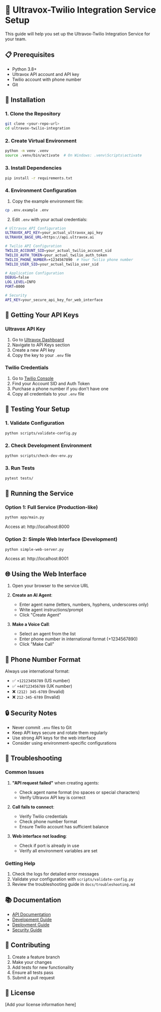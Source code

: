 # 🚀 Ultravox-Twilio Integration Service Setup

This guide will help you set up the Ultravox-Twilio Integration Service for your team.

## 📋 Prerequisites

- Python 3.8+
- Ultravox API account and API key
- Twilio account with phone number
- Git

## 🔧 Installation

### 1. Clone the Repository

```bash
git clone <your-repo-url>
cd ultravox-twilio-integration
```

### 2. Create Virtual Environment

```bash
python -m venv .venv
source .venv/bin/activate  # On Windows: .venv\Scripts\activate
```

### 3. Install Dependencies

```bash
pip install -r requirements.txt
```

### 4. Environment Configuration

1. Copy the example environment file:
```bash
cp .env.example .env
```

2. Edit `.env` with your actual credentials:
```bash
# Ultravox API Configuration
ULTRAVOX_API_KEY=your_actual_ultravox_api_key
ULTRAVOX_BASE_URL=https://api.ultravox.ai

# Twilio API Configuration
TWILIO_ACCOUNT_SID=your_actual_twilio_account_sid
TWILIO_AUTH_TOKEN=your_actual_twilio_auth_token
TWILIO_PHONE_NUMBER=+1234567890  # Your Twilio phone number
TWILIO_USER_SID=your_actual_twilio_user_sid

# Application Configuration
DEBUG=false
LOG_LEVEL=INFO
PORT=8000

# Security
API_KEY=your_secure_api_key_for_web_interface
```

## 🔑 Getting Your API Keys

### Ultravox API Key
1. Go to [Ultravox Dashboard](https://dashboard.ultravox.ai)
2. Navigate to API Keys section
3. Create a new API key
4. Copy the key to your `.env` file

### Twilio Credentials
1. Go to [Twilio Console](https://console.twilio.com)
2. Find your Account SID and Auth Token
3. Purchase a phone number if you don't have one
4. Copy all credentials to your `.env` file

## 🧪 Testing Your Setup

### 1. Validate Configuration
```bash
python scripts/validate-config.py
```

### 2. Check Development Environment
```bash
python scripts/check-dev-env.py
```

### 3. Run Tests
```bash
pytest tests/
```

## 🚀 Running the Service

### Option 1: Full Service (Production-like)
```bash
python app/main.py
```
Access at: http://localhost:8000

### Option 2: Simple Web Interface (Development)
```bash
python simple-web-server.py
```
Access at: http://localhost:8001

## 🌐 Using the Web Interface

1. Open your browser to the service URL
2. **Create an AI Agent**:
   - Enter agent name (letters, numbers, hyphens, underscores only)
   - Write agent instructions/prompt
   - Click "Create Agent"

3. **Make a Voice Call**:
   - Select an agent from the list
   - Enter phone number in international format (+1234567890)
   - Click "Make Call"

## 📱 Phone Number Format

Always use international format:
- ✅ `+12123456789` (US number)
- ✅ `+447123456789` (UK number)
- ❌ `(212) 345-6789` (Invalid)
- ❌ `212-345-6789` (Invalid)

## 🔒 Security Notes

- Never commit `.env` files to Git
- Keep API keys secure and rotate them regularly
- Use strong API keys for the web interface
- Consider using environment-specific configurations

## 🐛 Troubleshooting

### Common Issues

1. **"API request failed"** when creating agents:
   - Check agent name format (no spaces or special characters)
   - Verify Ultravox API key is correct

2. **Call fails to connect**:
   - Verify Twilio credentials
   - Check phone number format
   - Ensure Twilio account has sufficient balance

3. **Web interface not loading**:
   - Check if port is already in use
   - Verify all environment variables are set

### Getting Help

1. Check the logs for detailed error messages
2. Validate your configuration with `scripts/validate-config.py`
3. Review the troubleshooting guide in `docs/troubleshooting.md`

## 📚 Documentation

- [API Documentation](docs/api.md)
- [Development Guide](docs/development.md)
- [Deployment Guide](docs/deployment.md)
- [Security Guide](docs/security.md)

## 🤝 Contributing

1. Create a feature branch
2. Make your changes
3. Add tests for new functionality
4. Ensure all tests pass
5. Submit a pull request

## 📄 License

[Add your license information here]